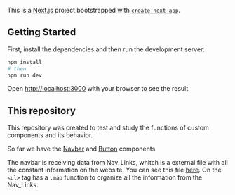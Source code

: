This is a [Next.js](https://nextjs.org/) project bootstrapped with [`create-next-app`](https://github.com/vercel/next.js/tree/canary/packages/create-next-app).

## Getting Started

First, install the dependencies and then run the development server:

```bash
npm install
# then
npm run dev
```

Open [http://localhost:3000](http://localhost:3000) with your browser to see the result.

## This repository

This repository was created to test and study the functions of custom components and its behavior.

So far we have the [Navbar](https://github.com/FernandoOliveeira/react-components/blob/main/components/Navbar.tsx) and [Button](https://github.com/FernandoOliveeira/react-components/blob/main/components/Button.tsx) components.

The navbar is receiving data from Nav_Links, whitch is a external file with all the constant information on the website. You can see this file [here](https://github.com/FernandoOliveeira/react-components/blob/main/constants/index.ts).
On the ```<ul>``` tag has a ```.map``` function to organize all the information from the Nav_Links.
